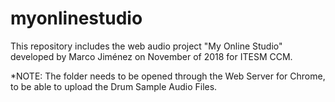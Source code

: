 # myonlinestudio
This repository includes the web audio project "My Online Studio" developed by Marco Jiménez on November of 2018 for ITESM CCM.

*NOTE: The folder needs to be opened through the Web Server for Chrome, to be able to upload the Drum Sample Audio Files.
